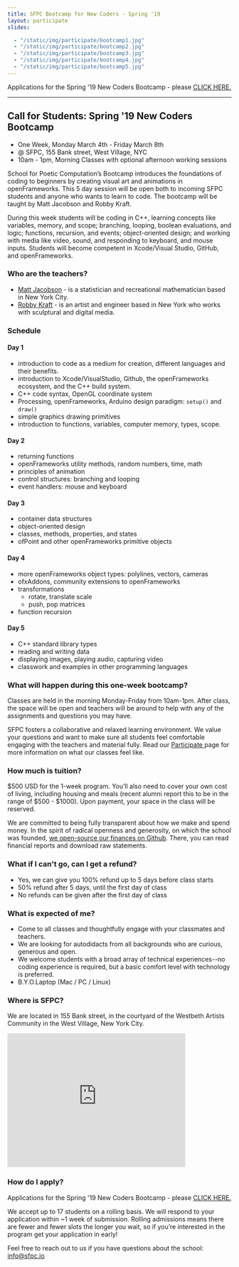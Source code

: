 ```yaml
---
title: SFPC Bootcamp for New Coders - Spring '19
layout: participate
slides:

  - "/static/img/participate/bootcamp1.jpg"
  - "/static/img/participate/bootcamp2.jpg"
  - "/static/img/participate/bootcamp3.jpg"
  - "/static/img/participate/bootcamp4.jpg"
  - "/static/img/participate/bootcamp5.jpg"
---
```


Applications for the Spring '19 New Coders Bootcamp - please [CLICK HERE.](https://airtable.com/shr4DF0I48cpZB9Le)

***

## Call for Students: Spring '19 New Coders Bootcamp
- One Week, Monday March 4th - Friday March 8th
- @ SFPC, 155 Bank street, West Village, NYC
- 10am - 1pm, Morning Classes with optional afternoon working sessions

School for Poetic Computation’s Bootcamp introduces the foundations of coding to beginners by creating visual art and animations in openFrameworks. This 5 day session will be open both to incoming SFPC students and anyone who wants to learn to code. The bootcamp will be taught by Matt Jacobson and Robby Kraft.

During this week students will be coding in C++, learning concepts like variables, memory, and scope; branching, looping, boolean evaluations, and logic; functions, recursion, and events; object-oriented design; and working with media like video, sound, and responding to keyboard, and mouse inputs. Students will become competent in Xcode/Visual Studio, GitHub, and openFrameworks.

### Who are the teachers?
- [Matt Jacobson](http://iammattjacobson.com/) - is a statistician and recreational mathematician based in New York City.
- [Robby Kraft](http://robbykraft.com/) - is an artist and engineer based in New York who works with sculptural and digital media.

### Schedule

#### Day 1
- introduction to code as a medium for creation, different languages and their benefits.
- introduction to Xcode/VisualStudio, Github, the openFrameworks ecosystem, and the C++ build system.
- C++ code syntax, OpenGL coordinate system
- Processing, openFrameworks, Arduino design paradigm: `setup()` and `draw()`
- simple graphics drawing primitives
- introduction to functions, variables, computer memory, types, scope.

#### Day 2
- returning functions
- openFrameworks utility methods, random numbers, time, math
- principles of animation
- control structures: branching and looping
- event handlers: mouse and keyboard

#### Day 3
- container data structures
- object-oriented design
- classes, methods, properties, and states
- ofPoint and other openFrameworks primitive objects

#### Day 4
- more openFrameworks object types: polylines, vectors, cameras
- ofxAddons, community extensions to openFrameworks
- transformations
  - rotate, translate scale
  - push, pop matrices
- function recursion

#### Day 5
- C++ standard library types
- reading and writing data
- displaying images, playing audio, capturing video
- classwork and examples in other programming languages


### What will happen during this one-week bootcamp?
Classes are held in the morning Monday-Friday from 10am-1pm. After class, the space will be open and teachers will be around to help with any of the assignments and questions you may have.

SFPC fosters a collaborative and relaxed learning environment. We value your questions and want to make sure all students feel comfortable engaging with the teachers and material fully.  Read our <a href="/participate/"> Participate </a> page for more information on what our classes feel like.

### How much is tuition?
$500 USD for the 1-week program. You’ll also need to cover your own cost of living, including housing and meals (recent alumni report this to be in the range of $500 - $1000). Upon payment, your space in the class will be reserved.

We are committed to being fully transparent about how we make and spend money. In the spirit of radical openness and generosity, on which the school was founded, [we open-source our finances on Github](https://github.com/sfpc/finance-and-administration). There, you can read financial reports and download raw statements.

### What if I can't go, can I get a refund?
- Yes, we can give you 100% refund up to 5 days before class starts
- 50% refund after 5 days, until the first day of class
- No refunds can be given after the first day of class


### What is expected of me?
- Come to all classes and thoughtfully engage with your classmates and teachers.
- We are looking for autodidacts from all backgrounds who are curious, generous and open.
- We welcome students with a broad array of technical experiences--no coding experience is required, but a basic comfort level with technology is preferred.
- B.Y.O.Laptop (Mac / PC / Linux)


### Where is SFPC?
We are located in 155 Bank street, in the courtyard of the Westbeth Artists Community in the West Village, New York City.

<iframe src="https://www.google.com/maps/embed?pb=!1m26!1m12!1m3!1d3023.157285117621!2d-74.0114827845943!3d40.73656447932915!2m3!1f0!2f0!3f0!3m2!1i1024!2i768!4f13.1!4m11!3e6!4m3!3m2!1d40.736779899999995!2d-74.00924049999999!4m5!1s0x89c259eb003122d1%3A0xede8af6a55291528!2s155+Bank+St%2C+New+York%2C+NY+10014!3m2!1d40.7365645!2d-74.00929409999999!5e0!3m2!1sen!2sus!4v1466975848424" width="400" height="300" frameborder="0" style="border:0" allowfullscreen></iframe>



### How do I apply?

Applications for the Spring '19 New Coders Bootcamp - please [CLICK HERE.](https://airtable.com/shr4DF0I48cpZB9Le)

We accept up to 17 students on a rolling basis. We will respond to your application within ~1 week of submission. Rolling admissions means there are fewer and fewer slots the longer you wait, so if you’re interested in the program get your application in early!

Feel free to reach out to us if you have questions about the school: [info@sfpc.io](mailto:info@sfpc.io)
